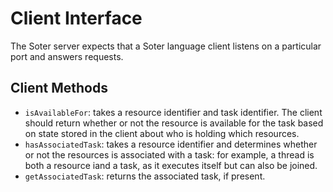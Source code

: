 # Client Interface

The Soter server expects that a Soter language client listens on a particular port and answers requests.

## Client Methods
 
* ```isAvailableFor```: takes a resource identifier and task identifier.  The client should return whether or not the resource is available for the task based on state stored in the client about who is holding which resources.
* ```hasAssociatedTask```: takes a resource identifier and determines whether or not the resources is associated with a task: for example, a thread is both a resource iand a task, as it executes itself but can also be joined.
* ```getAssociatedTask```: returns the associated task, if present.